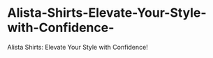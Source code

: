 # Alista-Shirts-Elevate-Your-Style-with-Confidence-
Alista Shirts: Elevate Your Style with Confidence!
